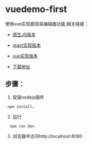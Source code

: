 # vuedemo-first
使用vue实现极简易编辑器功能,相关链接：

* [原生JS版本](https://jiuzilong.github.io/reactstudy-first/src/testC3.html)

* [react实现版本](https://jiuzilong.github.io/reactstudy-first/src/testC3_react.html)
* [vue实现版本](https://jiuzilong.github.io/vuedemo-first/index.html)


* [下载地址](https://github.com/jiuzilong/vuedemo-first/archive/master.zip)

## 步骤：
1. 安装nodejs插件
```
 npm install;
```

2. 运行
```
  npm run dev
```

3. 浏览器中访问http://localhost:8080
